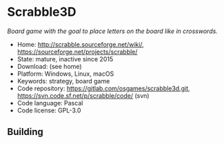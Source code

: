 # Scrabble3D

_Board game with the goal to place letters on the board like in crosswords._

- Home: http://scrabble.sourceforge.net/wiki/, https://sourceforge.net/projects/scrabble/
- State: mature, inactive since 2015 
- Download: (see home)
- Platform: Windows, Linux, macOS
- Keywords: strategy, board game
- Code repository: https://gitlab.com/osgames/scrabble3d.git, https://svn.code.sf.net/p/scrabble/code/ (svn)
- Code language: Pascal
- Code license: GPL-3.0

## Building

